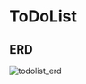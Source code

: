 # ToDoList

## ERD
![todolist_erd](https://user-images.githubusercontent.com/127704498/235090201-f94c14f0-8268-47e1-9e7e-7b6df75ce7ab.png)
